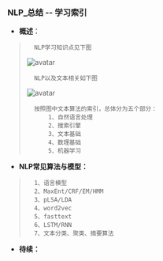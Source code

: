 ### NLP_总结 -- 学习索引
- **概述**：
>       NLP学习知识点见下图
>![avatar](https://github.com/nwaiting/wolf-ai/blob/master/wolf_others/pic/nlp_keys.jpg)
>
>       NLP以及文本相关如下图
>![avatar](https://github.com/nwaiting/wolf-ai/blob/master/wolf_others/pic/nlp_text.jpg)
>
>       按照图中文本算法的索引，总体分为五个部分：
>           1、自然语言处理
>           2、搜索引擎
>           3、文本基础
>           4、数理基础
>           5、机器学习
>
>

- **NLP常见算法与模型：**
>       1、语言模型
>       2、MaxEnt/CRF/EM/HMM
>       3、pLSA/LDA
>       4、word2vec
>       5、fasttext
>       6、LSTM/RNN
>       7、文本分类、聚类、摘要算法
>
>
>
>
>
>
>
>
>
>
>
>
>

- **待续：**
>
>
>
>
>
>
>
>
>
>
